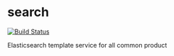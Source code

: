 # search
[![Build Status](https://travis-ci.org/rever-tech/search.svg?branch=master)](https://travis-ci.org/rever-tech/search)

Elasticsearch template service for all common product
